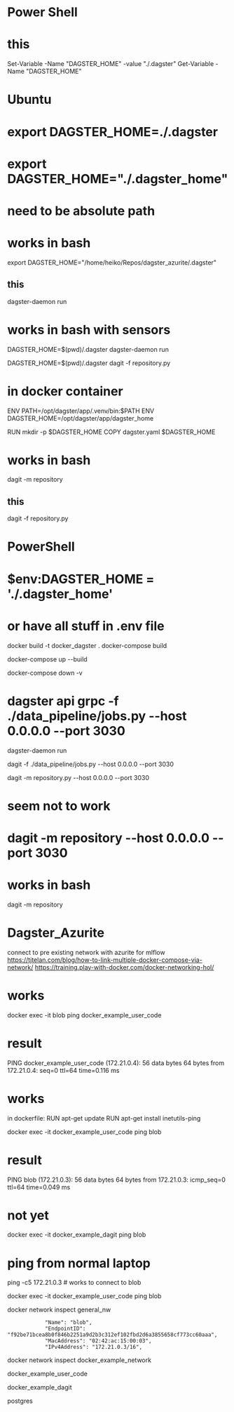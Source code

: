 
# Power Shell
# this
Set-Variable -Name "DAGSTER_HOME" -value "./.dagster"
Get-Variable -Name "DAGSTER_HOME"

# Ubuntu 
# export DAGSTER_HOME=./.dagster
# export DAGSTER_HOME="./.dagster_home"
# need to be absolute path

# works in bash
export DAGSTER_HOME="/home/heiko/Repos/dagster_azurite/.dagster"
## this
dagster-daemon run



# works in bash with sensors

DAGSTER_HOME=$(pwd)/.dagster dagster-daemon run

DAGSTER_HOME=$(pwd)/.dagster dagit -f repository.py



# in docker container
ENV PATH=/opt/dagster/app/.venv/bin:$PATH
ENV DAGSTER_HOME=/opt/dagster/app/dagster_home


RUN mkdir -p $DAGSTER_HOME
COPY dagster.yaml $DAGSTER_HOME


# works in bash
dagit -m repository
## this
dagit -f repository.py



# PowerShell
# $env:DAGSTER_HOME = './.dagster_home'
# or have all stuff in .env file



docker build -t docker_dagster .
docker-compose build


docker-compose up --build


docker-compose down -v


# dagster api grpc -f ./data_pipeline/jobs.py --host 0.0.0.0 --port 3030


dagster-daemon run

dagit -f ./data_pipeline/jobs.py --host 0.0.0.0 --port 3030

dagit -m repository.py --host 0.0.0.0 --port 3030

# seem not to work
# dagit -m repository --host 0.0.0.0 --port 3030



# works in bash
dagit -m repository

# Dagster_Azurite


connect to pre existing network with azurite for mlflow
https://tjtelan.com/blog/how-to-link-multiple-docker-compose-via-network/
https://training.play-with-docker.com/docker-networking-hol/




# works
docker exec -it blob ping docker_example_user_code
# result
PING docker_example_user_code (172.21.0.4): 56 data bytes
64 bytes from 172.21.0.4: seq=0 ttl=64 time=0.116 ms

# works
in dockerfile: 
    RUN apt-get update
    RUN apt-get install inetutils-ping

docker exec -it docker_example_user_code ping blob
# result
PING blob (172.21.0.3): 56 data bytes
64 bytes from 172.21.0.3: icmp_seq=0 ttl=64 time=0.049 ms

# not yet
docker exec -it docker_example_dagit ping blob

# ping from normal laptop
ping -c5 172.21.0.3  # works to connect to blob



docker exec -it docker_example_user_code ping blob



docker network inspect general_nw

                "Name": "blob",
                "EndpointID": "f92be71bcea8b0f846b2251a9d2b3c312ef102fbd2d6a3855658cf773cc60aaa",
                "MacAddress": "02:42:ac:15:00:03",
                "IPv4Address": "172.21.0.3/16",

docker network inspect docker_example_network



docker_example_user_code

docker_example_dagit

postgres



